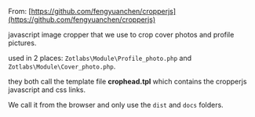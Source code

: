 From: [https://github.com/fengyuanchen/cropperjs](https://github.com/fengyuanchen/cropperjs)

javascript image cropper that we use to crop cover photos and profile pictures.

used in 2 places:
`Zotlabs\Module\Profile_photo.php` and `Zotlabs\Module\Cover_photo.php`.  

they both call the template file **crophead.tpl** which contains the cropperjs javascript and css links.

We call it from the browser and only use the `dist` and `docs` folders.
